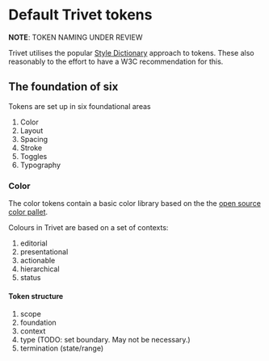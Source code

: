 # Default Trivet tokens

**NOTE**: TOKEN NAMING UNDER REVIEW

Trivet utilises the popular [Style Dictionary](https://amzn.github.io/style-dictionary) approach to tokens. These also reasonably to the effort to have a W3C recommendation for this.

## The foundation of six

Tokens are set up in six foundational areas

1. Color
2. Layout
3. Spacing
4. Stroke
5. Toggles
6. Typography

### Color

The color tokens contain a basic color library based on the the [open source color pallet](https://yeun.github.io/open-color/).

Colours in Trivet are based on a set of contexts:

1. editorial
2. presentational
3. actionable
4. hierarchical
5. status

#### Token structure

1. scope
2. foundation
3. context
4. type (TODO: set boundary. May not be necessary.)
5. termination (state/range)
